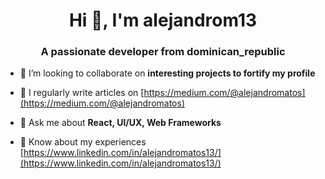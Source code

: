 <h1 align="center">Hi 👋, I'm alejandrom13</h1>
<h3 align="center">A passionate developer from dominican_republic</h3>

- 👯 I’m looking to collaborate on **interesting projects to fortify my profile**

- 📝 I regularly write articles on [https://medium.com/@alejandromatos](https://medium.com/@alejandromatos)

- 💬 Ask me about **React, UI/UX, Web Frameworks**

- 📄 Know about my experiences [https://www.linkedin.com/in/alejandromatos13/](https://www.linkedin.com/in/alejandromatos13/)

